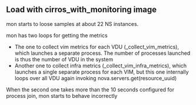 ## Load with cirros_with_monitoring image

mon starts to loose samples at about 22 NS instances.

mon has two loops for getting the metrics
* The one to collect vim metrics for each VDU (_collect_vim_metrics), which launches a separate process. The number of processes launched is thus the number of VDU in the system
* Another one to collect infra metrics (_collect_vim_infra_metrics), which launches a single separate process for each VIM, but this one internally loops over all VDU again
invoking nova.servers.get(resource_uuid)

When the second one takes more than the 10 seconds configured for process join, mon starts to behave incorrectly



